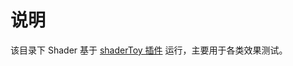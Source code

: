 # 说明

该目录下 Shader 基于 [shaderToy 插件](https://marketplace.visualstudio.com/items?itemName=stevensona.shader-toy) 运行，主要用于各类效果测试。
